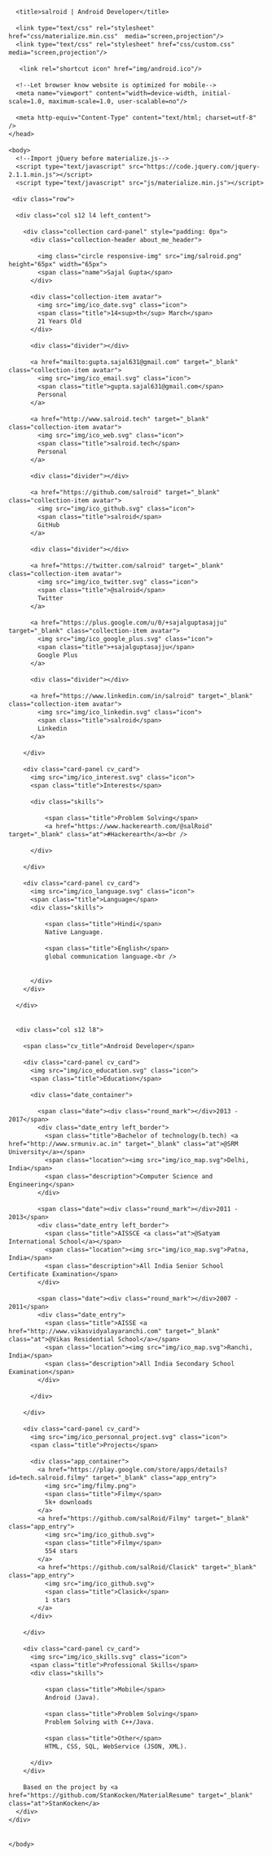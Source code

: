 <html xmlns="http://www.w3.org/1999/xhtml" itemscope itemtype="http://schema.org/Article">
    <head>
      <!--Import materialize.css-->

      <title>salroid | Android Developer</title>

      <link type="text/css" rel="stylesheet" href="css/materialize.min.css"  media="screen,projection"/>
      <link type="text/css" rel="stylesheet" href="css/custom.css"  media="screen,projection"/>

       <link rel="shortcut icon" href="img/android.ico"/>

      <!--Let browser know website is optimized for mobile-->
      <meta name="viewport" content="width=device-width, initial-scale=1.0, maximum-scale=1.0, user-scalable=no"/>

      <meta http-equiv="Content-Type" content="text/html; charset=utf-8" />
    </head>

    <body>
      <!--Import jQuery before materialize.js-->
      <script type="text/javascript" src="https://code.jquery.com/jquery-2.1.1.min.js"></script>
      <script type="text/javascript" src="js/materialize.min.js"></script>

     <div class="row">

      <div class="col s12 l4 left_content">

        <div class="collection card-panel" style="padding: 0px">
          <div class="collection-header about_me_header">

            <img class="circle responsive-img" src="img/salroid.png" height="65px" width="65px">
            <span class="name">Sajal Gupta</span>
          </div>

          <div class="collection-item avatar">
            <img src="img/ico_date.svg" class="icon">
            <span class="title">14<sup>th</sup> March</span>
            21 Years Old
          </div>

          <div class="divider"></div>

          <a href="mailto:gupta.sajal631@gmail.com" target="_blank" class="collection-item avatar">
            <img src="img/ico_email.svg" class="icon">
            <span class="title">gupta.sajal631@gmail.com</span>
            Personal
          </a>

          <a href="http://www.salroid.tech" target="_blank" class="collection-item avatar">
            <img src="img/ico_web.svg" class="icon">
            <span class="title">salroid.tech</span>
            Personal
          </a>

          <div class="divider"></div>

          <a href="https://github.com/salroid" target="_blank" class="collection-item avatar">
            <img src="img/ico_github.svg" class="icon">
            <span class="title">salroid</span>
            GitHub
          </a>

          <div class="divider"></div>

          <a href="https://twitter.com/salroid" target="_blank" class="collection-item avatar">
            <img src="img/ico_twitter.svg" class="icon">
            <span class="title">@salroid</span>
            Twitter
          </a>

          <a href="https://plus.google.com/u/0/+sajalguptasajju" target="_blank" class="collection-item avatar">
            <img src="img/ico_google_plus.svg" class="icon">
            <span class="title">+sajalguptasajju</span>
            Google Plus
          </a>

          <div class="divider"></div>

          <a href="https://www.linkedin.com/in/salroid" target="_blank" class="collection-item avatar">
            <img src="img/ico_linkedin.svg" class="icon">
            <span class="title">salroid</span>
            Linkedin
          </a>

        </div>

        <div class="card-panel cv_card">
          <img src="img/ico_interest.svg" class="icon">
          <span class="title">Interests</span>

          <div class="skills">

              <span class="title">Problem Solving</span>
              <a href="https://www.hackerearth.com/@salRoid" target="_blank" class="at">#Hackerearth</a><br />

          </div>

        </div>

        <div class="card-panel cv_card">
          <img src="img/ico_language.svg" class="icon">
          <span class="title">Language</span>
          <div class="skills">

              <span class="title">Hindi</span>
              Native Language.

              <span class="title">English</span>
              global communication language.<br />


          </div>
        </div>

      </div>


      <div class="col s12 l8">

        <span class="cv_title">Android Developer</span>

        <div class="card-panel cv_card">
          <img src="img/ico_education.svg" class="icon">
          <span class="title">Education</span>

          <div class="date_container">

            <span class="date"><div class="round_mark"></div>2013 - 2017</span>
            <div class="date_entry left_border">
              <span class="title">Bachelor of technology(b.tech) <a href="http://www.srmuniv.ac.in" target="_blank" class="at">@SRM University</a></span>
              <span class="location"><img src="img/ico_map.svg">Delhi, India</span>
              <span class="description">Computer Science and Engineering</span>
            </div>

            <span class="date"><div class="round_mark"></div>2011 - 2013</span>
            <div class="date_entry left_border">
              <span class="title">AISSCE <a class="at">@Satyam International School</a></span>
              <span class="location"><img src="img/ico_map.svg">Patna, India</span>
              <span class="description">All India Senior School Certificate Examination</span>
            </div>

            <span class="date"><div class="round_mark"></div>2007 - 2011</span>
            <div class="date_entry">
              <span class="title">AISSE <a href="http://www.vikasvidyalayaranchi.com" target="_blank" class="at">@Vikas Residential School</a></span>
              <span class="location"><img src="img/ico_map.svg">Ranchi, India</span>
              <span class="description">All India Secondary School Examination</span>
            </div>

          </div>

        </div>

        <div class="card-panel cv_card">
          <img src="img/ico_personnal_project.svg" class="icon">
          <span class="title">Projects</span>

          <div class="app_container">
            <a href="https://play.google.com/store/apps/details?id=tech.salroid.filmy" target="_blank" class="app_entry">
              <img src="img/filmy.png">
              <span class="title">Filmy</span>
              5k+ downloads
            </a>
            <a href="https://github.com/salRoid/Filmy" target="_blank" class="app_entry">
              <img src="img/ico_github.svg">
              <span class="title">Filmy</span>
              554 stars
            </a>
            <a href="https://github.com/salRoid/Clasick" target="_blank" class="app_entry">
              <img src="img/ico_github.svg">
              <span class="title">Clasick</span>
              1 stars
            </a>
          </div>

        </div>

        <div class="card-panel cv_card">
          <img src="img/ico_skills.svg" class="icon">
          <span class="title">Professional Skills</span>
          <div class="skills">

              <span class="title">Mobile</span>
              Android (Java).

              <span class="title">Problem Solving</span>
              Problem Solving with C++/Java.

              <span class="title">Other</span>
              HTML, CSS, SQL, WebService (JSON, XML).

          </div>
        </div>

        Based on the project by <a href="https://github.com/StanKocken/MaterialResume" target="_blank" class="at">StanKocken</a>
      </div>
    </div>


    </body>
</html>
